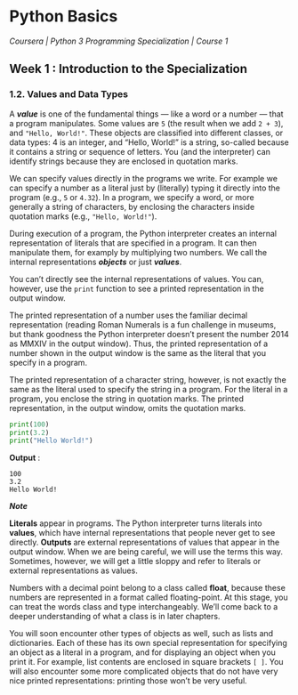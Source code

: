 # Python Basics
*Coursera | Python 3 Programming Specialization | Course 1*

## Week 1 : Introduction to the Specialization
### 1.2. Values and Data Types

A ***value*** is one of the fundamental things — like a word or a number — that a program manipulates. Some values are `5` (the result when we add `2 + 3`), and `"Hello, World!"`. These objects are classified into different classes, or data types: 4 is an integer, and “Hello, World!” is a string, so-called because it contains a string or sequence of letters. You (and the interpreter) can identify strings because they are enclosed in quotation marks.

We can specify values directly in the programs we write. For example we can specify a number as a literal just by (literally) typing it directly into the program (e.g., `5` or `4.32`). In a program, we specify a word, or more generally a string of characters, by enclosing the characters inside quotation marks (e.g., `"Hello, World!"`).

During execution of a program, the Python interpreter creates an internal representation of literals that are specified in a program. It can then manipulate them, for examply by multiplying two numbers. We call the internal representations ***objects*** or just ***values***.

You can’t directly see the internal representations of values. You can, however, use the `print` function to see a printed representation in the output window.

The printed representation of a number uses the familiar decimal representation (reading Roman Numerals is a fun challenge in museums, but thank goodness the Python interpreter doesn’t present the number 2014 as MMXIV in the output window). Thus, the printed representation of a number shown in the output window is the same as the literal that you specify in a program.

The printed representation of a character string, however, is not exactly the same as the literal used to specify the string in a program. For the literal in a program, you enclose the string in quotation marks. The printed representation, in the output window, omits the quotation marks.

```python
print(100)
print(3.2)
print("Hello World!")
```

**Output** :
```
100
3.2
Hello World!
```

***Note***  

**Literals** appear in programs. The Python interpreter turns literals into **values**, which have internal representations that people never get to see directly. **Outputs** are external representations of values that appear in the output window. When we are being careful, we will use the terms this way. Sometimes, however, we will get a little sloppy and refer to literals or external representations as values.


Numbers with a decimal point belong to a class called **float**, because these numbers are represented in a format called floating-point. At this stage, you can treat the words class and type interchangeably. We’ll come back to a deeper understanding of what a class is in later chapters.

You will soon encounter other types of objects as well, such as lists and dictionaries. Each of these has its own special representation for specifying an object as a literal in a program, and for displaying an object when you print it. For example, list contents are enclosed in square brackets `[ ]`. You will also encounter some more complicated objects that do not have very nice printed representations: printing those won’t be very useful.
